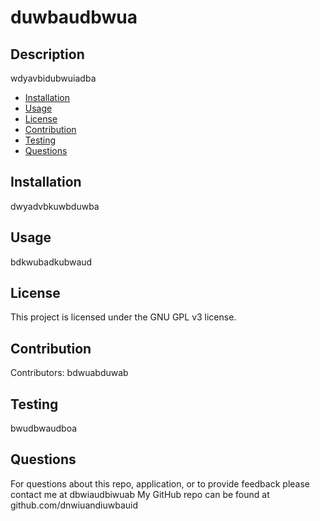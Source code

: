 # duwbaudbwua
  

## Description
wdyavbidubwuiadba
* [Installation](#installation)
* [Usage](#usage)
* [License](#license)
* [Contribution](#contribution)
* [Testing](#testing)
* [Questions](#questions)
## Installation
dwyadvbkuwbduwba
## Usage
bdkwubadkubwaud
## License
This project is licensed under the GNU GPL v3 license.
## Contribution
Contributors: bdwuabduwab
## Testing
bwudbwaudboa
## Questions
For questions about this repo, application, or to provide feedback please contact me at dbwiaudbiwuab
My GitHub repo can be found at github.com/dnwiuandiuwbauid
